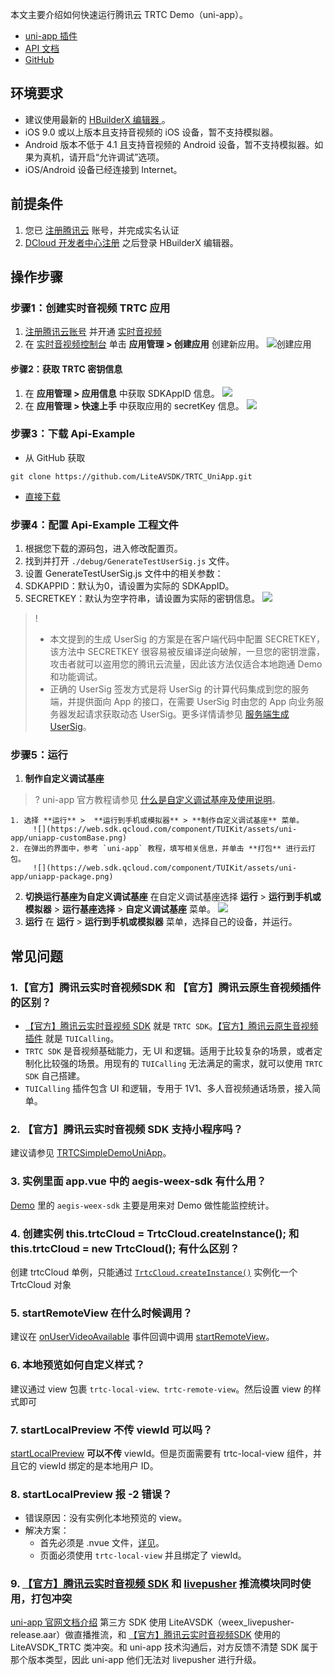 本文主要介绍如何快速运行腾讯云 TRTC Demo（uni-app）。
- [uni-app 插件](https://ext.dcloud.net.cn/plugin?id=7774)
- [API 文档](https://web.sdk.qcloud.com/trtc/uniapp/doc/zh-cn/TrtcCloud.html#enterRoom)
- [GitHub](https://github.com/LiteAVSDK/TRTC_UniApp)

## 环境要求
- 建议使用最新的 [HBuilderX 编辑器 ](https://www.dcloud.io/hbuilderx.html)。
- iOS 9.0 或以上版本且支持音视频的 iOS 设备，暂不支持模拟器。
- Android 版本不低于 4.1 且支持音视频的 Android 设备，暂不支持模拟器。如果为真机，请开启“允许调试”选项。
- iOS/Android 设备已经连接到 Internet。

## 前提条件
1. 您已 [注册腾讯云](https://cloud.tencent.com/register?s_url=https%3A%2F%2Fcloud.tencent.com%2Fdocument%2Fproduct%2F647%2F49327) 账号，并完成实名认证
2. [DCloud 开发者中心注册](https://dev.dcloud.net.cn/) 之后登录 HBuilderX 编辑器。

## 操作步骤
[](id:step1)
### 步骤1：创建实时音视频 TRTC 应用
1. [注册腾讯云账号](https://cloud.tencent.com/register?s_url=https%3A%2F%2Fcloud.tencent.com%2Fdocument%2Fproduct%2F647%2F49327) 并开通 [实时音视频](https://console.cloud.tencent.com/trtc)
2. 在 [实时音视频控制台](https://console.cloud.tencent.com/trtc) 单击 **应用管理 > 创建应用** 创建新应用。
  ![创建应用](https://main.qcloudimg.com/raw/34f87b8c0a817d8d3e49baac5b82a1fa.png)

[](id:step2)
#### 步骤2：获取 TRTC 密钥信息
1. 在 **应用管理 > 应用信息** 中获取 SDKAppID 信息。
  ![](https://qcloudimg.tencent-cloud.cn/raw/f7915fbbeb48518c2b25a413960f3432.png)
2. 在 **应用管理 > 快速上手** 中获取应用的 secretKey 信息。
  ![](https://qcloudimg.tencent-cloud.cn/raw/06d38bbdbaf43e1f2b444edae00019fa.png)

[](id:step3)
### 步骤3：下载 Api-Example
- 从 GitHub 获取
```
git clone https://github.com/LiteAVSDK/TRTC_UniApp.git
```
- [直接下载](https://web.sdk.qcloud.com/trtc/uniapp/download/Api-Example.zip)

[](id:step4)
### 步骤4：配置 Api-Example 工程文件
1. 根据您下载的源码包，进入修改配置页。
2. 找到并打开 `./debug/GenerateTestUserSig.js` 文件。
3. 设置 GenerateTestUserSig.js 文件中的相关参数：
  1. SDKAPPID：默认为0，请设置为实际的 SDKAppID。
  2. SECRETKEY：默认为空字符串，请设置为实际的密钥信息。
![](https://web.sdk.qcloud.com/component/TUIKit/assets/uni-app/config.png)
   
> !
> - 本文提到的生成 UserSig 的方案是在客户端代码中配置 SECRETKEY，该方法中 SECRETKEY 很容易被反编译逆向破解，一旦您的密钥泄露，攻击者就可以盗用您的腾讯云流量，因此该方法仅适合本地跑通 Demo 和功能调试。
> - 正确的 UserSig 签发方式是将 UserSig 的计算代码集成到您的服务端，并提供面向 App 的接口，在需要 UserSig 时由您的 App 向业务服务器发起请求获取动态 UserSig。更多详情请参见 [服务端生成 UserSig](https://cloud.tencent.com/document/product/647/17275)。

### 步骤5：运行
1. **制作自定义调试基座**
> ? uni-app 官方教程请参见 [什么是自定义调试基座及使用说明](https://ask.dcloud.net.cn/article/35115)。
> 
	1. 选择 **运行** >  **运行到手机或模拟器** > **制作自定义调试基座** 菜单。
		 ![](https://web.sdk.qcloud.com/component/TUIKit/assets/uni-app/uniapp-customBase.png)
	2. 在弹出的界面中，参考 `uni-app` 教程，填写相关信息，并单击 **打包** 进行云打包。
		 ![](https://web.sdk.qcloud.com/component/TUIKit/assets/uni-app/uniapp-package.png)
2. **切换运行基座为自定义调试基座**
在自定义调试基座选择 **运行** > **运行到手机或模拟器** > **运行基座选择** > **自定义调试基座** 菜单。
![](https://web.sdk.qcloud.com/component/TUIKit/assets/uni-app/uniapp-selectCustomBase.png)
3. **运行**
在 **运行** > **运行到手机或模拟器** 菜单，选择自己的设备，并运行。

## 常见问题
### 1.【官方】腾讯云实时音视频SDK 和 【官方】腾讯云原生音视频插件的区别？
- [【官方】腾讯云实时音视频 SDK](https://ext.dcloud.net.cn/plugin?id=7774) 就是 `TRTC SDK`。[【官方】腾讯云原生音视频插件](https://ext.dcloud.net.cn/plugin?id=7097) 就是 `TUICalling`。
- `TRTC SDK` 是音视频基础能力，无 UI 和逻辑。适用于比较复杂的场景，或者定制化比较强的场景。用现有的 `TUICalling` 无法满足的需求，就可以使用 `TRTC SDK` 自己搭建。
- `TUICalling` 插件包含 UI 和逻辑，专用于 1V1、多人音视频通话场景，接入简单。

### 2. 【官方】腾讯云实时音视频 SDK 支持小程序吗？
建议请参见 [TRTCSimpleDemoUniApp](https://github.com/LiteAVSDK/Live_WXMini/tree/main/TRTCSimpleDemoUniApp)。

### 3. 实例里面 app.vue 中的 aegis-weex-sdk 有什么用？
[Demo](https://web.sdk.qcloud.com/trtc/uniapp/download/Api-Example.zip) 里的 `aegis-weex-sdk` 主要是用来对 Demo 做性能监控统计。

### 4. 创建实例 this.trtcCloud = TrtcCloud.createInstance(); 和 this.trtcCloud = new TrtcCloud(); 有什么区别？
创建 trtcCloud 单例，只能通过 [`TrtcCloud.createInstance()`](https://web.sdk.qcloud.com/trtc/uniapp/doc/zh-cn/TrtcCloud.html#.createInstance) 实例化一个 TrtcCloud 对象

### 5. startRemoteView 在什么时候调用？
建议在 [onUserVideoAvailable](https://web.sdk.qcloud.com/trtc/uniapp/doc/zh-cn/TRTCCallback.html#event:onUserVideoAvailable) 事件回调中调用 [startRemoteView](https://web.sdk.qcloud.com/trtc/uniapp/doc/zh-cn/TrtcCloud.html#stopLocalPreview)。

### 6. 本地预览如何自定义样式？
建议通过 view 包裹 `trtc-local-view、trtc-remote-view`。然后设置 view 的样式即可

### 7. startLocalPreview 不传 viewId 可以吗？
[startLocalPreview](https://web.sdk.qcloud.com/trtc/uniapp/doc/zh-cn/TrtcCloud.html#startLocalPreview) **可以不传** viewId。但是页面需要有 trtc-local-view 组件，并且它的 viewId 绑定的是本地用户 ID。

### 8. startLocalPreview 报 -2 错误？
- 错误原因：没有实例化本地预览的 view。
- 解决方案：
	- 首先必须是 .nvue 文件，[详见](https://nativesupport.dcloud.net.cn/NativePlugin/course/ios)。
	- 页面必须使用 `trtc-local-view` 并且绑定了 viewId。

### 9. [【官方】腾讯云实时音视频 SDK](https://ext.dcloud.net.cn/plugin?id=7774) 和 [livepusher](https://nativesupport.dcloud.net.cn/AppDocs/usemodule/androidModuleConfig/android_Library) 推流模块同时使用，打包冲突
 [uni-app 官网文档介绍](https://nativesupport.dcloud.net.cn/AppDocs/usemodule/androidModuleConfig/android_Library) 第三方 SDK 使用 LiteAVSDK（weex_livepusher-release.aar）做直播推流，和 [【官方】腾讯云实时音视频SDK](https://ext.dcloud.net.cn/plugin?id=7774) 使用的 LiteAVSDK_TRTC 类冲突。和 uni-app 技术沟通后，对方反馈不清楚 SDK 属于那个版本类型，因此 uni-app 他们无法对 livepusher 进行升级。
